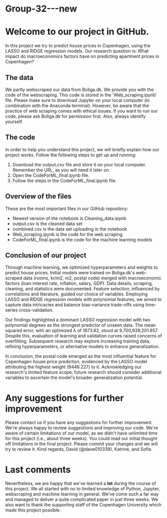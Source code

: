 # Group-32---new

# Welcome to our project in GitHub. 

In this project we try to predict house prices in Copenhagen, using the LASSO and RIDGE regression models. Our research question is: What impact do macroeconomics factors have on predicting apartment prices in Copenhagen?

## The data
We partly webscraped our data from Boliga.dk. We provide you with the code of the webscraping. This code is stored in the 'Web_scraping.ipynb' file. Please make sure to download Jupyter on your local computer (in combination with the Anaconda terminal). However, be aware that the practice of web scraping comes with ethical issues. If you want to run our code, please ask Boliga.dk for permission first. Also, always identify yourself.

## The code
In order to help you understand this project, we will briefly explain how our project works. Follow the following steps to get up and running:
1) Download the output.csv file and store it on your local computer. Remember the URL, as you will need it later on.
2) Open the CodeForML_final.ipynb file.
3) Follow the steps in the CodeForML_final.ipynb file.

## Overview of the files
These are the most important files in our GitHub repository:
- Newest version of the notebook is Cleaning_data.ipynb
- output.csv is the cleaned data set 
- combined.csv is the data set uploading in the notebook
- Web_scraping.ipynb is the code for the web scraping
- CodeForML_final.ipynb is the code for the machine learning models

## Conclusion of our project
Through machine learning, we optimized hyperparameters and weights to predict house prices. Initial models were trained on Boliga.dk's web-scraped data (rooms, kr/m2, m2, postal code) merged with macroeconomic factors (loan interest rate, inflation, salary, GDP). Data details, scraping, cleaning, and statistics were documented. Feature selection, influenced by correlations and literature, guided our choice of variables. Employing LASSO and RIDGE regression models with polynomial features, we aimed to capture data intricacies and balance bias-variance trade-offs using time-series cross-validation.

Our findings highlighted a dominant LASSO regression model with two polynomial degrees as the strongest predictor of unseen data. The mean squared error, with an optimized λ of 1873.82, stood at 9,700,939,201.857. Despite this, evaluation of learning and validation curves raised concerns of overfitting. Subsequent research may explore increasing training data, refining hyperparameters, or alternative models to enhance generalization.

In conclusion, the postal code emerged as the most influential feature for Copenhagen house price prediction, evidenced by the LASSO model attributing the highest weight (9446.227) to it. Acknowledging our research's limited feature scope, future research should consider additional variables to ascertain the model's broader generalization potential.

# Any suggestions for further improvement
Please contact us if you have any suggestions for further improvement. We're always happy to review suggestions and improving our code. We're aware of certain limitations of our model, as we didn't have unlimited time for this project (i.e., about three weeks). You could read our initial thought off limitations in the final project. Please commit your changes and we will try to review it. Kind regards, David (@dave010339), Katrine, and Sofie.

# Last comments
Nevertheless, we are happy that we've learned a **lot** during the course of this project. We all started with no to limited knowledge of Python, Jupyter, webscraping and machine learning in general. We've come such a far way and managed to deliver a quite complicated paper in just three weeks. We also want to thank the supporting staff of the Copenhagen University which made this project possible.

